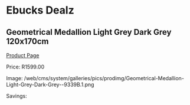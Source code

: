 
# Ebucks Dealz
## Geometrical Medallion Light Grey Dark Grey 120x170cm
[Product Page](https://www.ebucks.com/web/shop/productSelected.do?prodId=1209944909&catId=1209942745)

Price: R1599.00

Image: /web/cms/system/galleries/pics/prodimg/Geometrical-Medallion-Light-Grey-Dark-Grey--9339B.1.png

Savings: 


	